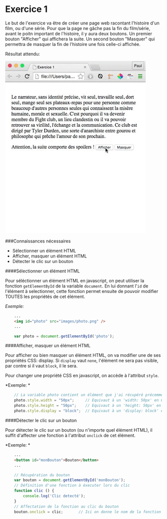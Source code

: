 Exercice 1
==================================================

Le but de l'exercice va être de créer une page web racontant l'histoire d'un film, ou d'une série. Pour que la page ne gâche pas la fin du film/série, avant le poitn important de l'histoire, il y aura deux boutons. Un premier bouton "Afficher" qui affichera la suite. Un second bouton "Masquer" qui permettra de masquer la fin de l'histoire une fois celle-ci affichée.

Résultat attendu:

![](https://raw.githubusercontent.com/paulvarache/cours/master/js/ex01/demo01.gif)


###Connaissances nécessaires
- Sélectionner un élément HTML
- Afficher, masquer un élément HTML
- Détecter le clic sur un bouton

####Sélectionner un élément HTML

Pour séléctionner un élément HTML en javascript, on peut utiliser la fonction `getElementById` de la variable `document`. En lui donnant l'`id` de l'élément à selectionner, cette fonction permet ensuite de pouvoir modifier TOUTES les propriétés de cet élément.

*Exemple:*

```html
    ...
    <img id="photo" src="images/photo.png" />
    ...
```

```js
    var photo = document.getElementById('photo');
```

####Afficher, masquer un élément HTML

Pour afficher ou bien masquer un élément HTML, on va modifier une de ses propriétés CSS: display. Si `display` vaut `none`, l'élément ne sera pas visible, par contre si il vaut `block`, il le sera.

Pour changer une propriété CSS en javascript, on accède à l'attribut `style`.

*Exemple: *

```js
    // La variable photo contient un élément que j'ai récupéré précemment
    photo.style.width = "50px";     // Equivaut à un 'width: 50px' en CSS
    photo.style.height = "50px";    // Equivaut à un 'height: 50px' en CSS
    photo.style.display = "block";  // Equivaut à un 'display: block' en CSS
```


####Détecter le clic sur un bouton

Pour détecter le clic sur un bouton (ou n'importe quel élément HTML), il suffit d'affecter une fonction à l'attribut `onclick` de cet élément.


*Exemple: *

```html
    ...
    <button id="monBouton">Bouton</button>
    ...
```

```js
    // Récupération du bouton
    var bouton = document.getElementById('monBouton');
    // Définition d'une fonction à éxecuter lors du clic
    function clic () {
        console.log('Clic detecté');
    }
    // Affectation de la fonction au clic du bouton
    bouton.onclick = clic;       // Ici on donne le nom de la fonction
```
